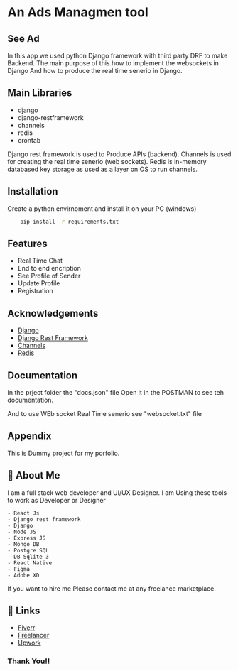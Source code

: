 
# An Ads Managmen tool 
## See Ad

In this app we used python Django framework with third party 
DRF to make Backend. The main purpose of this how to
implement the websockets in Django And how to produce the 
real time senerio in Django.

## Main Libraries

- django
- django-restframework
- channels
- redis
- crontab


Django rest framework is used to Produce APIs (backend).
Channels is used for creating the real time senerio (web sockets). Redis is in-memory databased key storage as used as a layer on OS to run channels.

## Installation

Create a python envirnoment and install it on your PC (windows)

```bash
    pip install -r requirements.txt
```

## Features

- Real Time Chat 
- End to end encription
- See Profile of Sender
- Update Profile
- Registration

## Acknowledgements

 - [Django](https://www.djangoproject.com/)
 - [Django Rest Framework](https://www.django-rest-framework.org/)
 - [Channels](https://channels.readthedocs.io/en/stable/)
 - [Redis](https://redis.io)


## Documentation

In the prject folder the "docs.json" file Open it in the POSTMAN to see teh documentation.

And to use WEb socket Real Time senerio see "websocket.txt" file

## Appendix

This is Dummy project for my porfolio. 




## 🚀 About Me
I am a full stack web developer and UI/UX Designer.
I am Using these tools to work as Developer or Designer

    - React Js 
    - Django rest framework 
    - Django 
    - Node JS
    - Express JS
    - Mongo DB 
    - Postgre SQL
    - DB Sqlite 3
    - React Native
    - Figma 
    - Adobe XD
    

If you want to hire me Please contact me at any freelance marketplace.

## 🔗 Links

- [Fiverr](https://www.fiverr.com/users/markhorworker)
- [Freelancer](https://www.freelancer.com/u/markhorworker)
- [Upwork](https://www.upwork.com/freelancers/~01554bb98da4f7ad0f)


### Thank You!!
